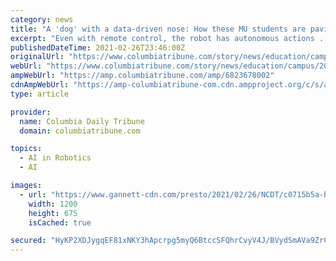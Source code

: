 ```yaml
---
category: news
title: "A 'dog' with a data-driven nose: How these MU students are paving the way in robotics"
excerpt: "Even with remote control, the robot has autonomous actions ... \"It still blows my mind that we have the opportunity to do something like this,\" said Bowen, 20. \"Once the novelty wears off ..."
publishedDateTime: 2021-02-26T23:46:00Z
originalUrl: "https://www.columbiatribune.com/story/news/education/campus/2021/02/26/missouri-mu-engineering-robot-dog-robotics-automation-next-technological-revolution-college/6823678002/"
webUrl: "https://www.columbiatribune.com/story/news/education/campus/2021/02/26/missouri-mu-engineering-robot-dog-robotics-automation-next-technological-revolution-college/6823678002/"
ampWebUrl: "https://amp.columbiatribune.com/amp/6823678002"
cdnAmpWebUrl: "https://amp-columbiatribune-com.cdn.ampproject.org/c/s/amp.columbiatribune.com/amp/6823678002"
type: article

provider:
  name: Columbia Daily Tribune
  domain: columbiatribune.com

topics:
  - AI in Robotics
  - AI

images:
  - url: "https://www.gannett-cdn.com/presto/2021/02/26/NCDT/c0715b5a-bd3f-4d14-9f35-1e7a8df57266-DSC_6947.jpg?auto=webp&crop=5199,2924,x1,y429&format=pjpg&width=1200"
    width: 1200
    height: 675
    isCached: true

secured: "HyKP2XDJygqEF81xNKY3hApcrpg5myQ6BtccSFQhrCvyV4J/BVydSmAVa9ZrCdsSiY13azomCTV3sHhBTtBDPnvTTvGczH4Ovdr2C4sFNgfjE02fzCrVYkwGaO187O9GqaiB6JpzILaXGXqY3hWP8YaYdt5aAackak+PLtuZVURapJ/DxYxIjpv1tXgfEVEkU+0l2e2wh95TdsTJ0UJarlXoIMMXBiKIQLuobJYnCPF5A20rRQCNgyI3qm5iw9CRfHi1zZgvk6rpz82aq2Rlqpmi9qcfwx26qsnCgx+T28p4MV57oVOTgSFt0Bq2dGvoz+2SYfi3ous3X78Qv6mZt0UU7Q/nlRz61falipOnd6c=;zfoRw+X8TIUXBHKFGs8Qcw=="
---
```


